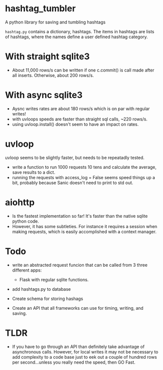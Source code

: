 # hashtag_tumbler
A python library for saving and tumbling hashtags 

`hashtag.py` contains a dictionary, hashtags. The items in hashtags are lists of hashtags, where the names define a user defined hashtag category. 

# With straight sqlite3
- About 11,000 rows/s can be written if one c.commit() is call made after all inserts. Otherwise, about 200 rows/s.

# With async sqlite3
- Aysnc writes rates are about 180 rows/s which is on par with regular writes! 
- with uvloops speeds are faster than straight sql calls, ~220 rows/s.
- using uvloop.install() doesn't seem to have an impact on rates. 

# uvloop
uvloop seems to be slightly faster, but needs to be repeatadly tested. 
- write a function to run 1000 requests 10 tens and calculate the average, save results to a dict. 
- running the requests with access_log = False seems speed things up a bit, probably because Sanic doesn't need to print to std out. 

# aiohttp
- Is the fastest implementation so far! It's faster than the native sqlite python code. 
- However, it has some subtleties. For instance it requires a session when making requests, which is easily accomplished with a context manager.

# Todo 
- write an abstracted request funcion that can be called from 3 three different apps:
    - Flask with regular sqlite functions. 
- add hashtags.py to database 
- Create schema for storing hashags 

- Create an API that all frameworks can use for timing, writing, and saving. 

# TLDR 
- If you have to go through an API than definitely take advantage of asynchronous calls. However, for local writes it may not be necessary to add complexity to a code base just to eek out a couple of hundred rows per second...unless you really need the speed, then GO Fast. 
